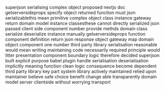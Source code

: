 superjson serialising complex object proposed nextjs doc getserversideprops specify object returned function must json serializablethis mean primitive complex object class instance gateway return domain model instance classesthese cannot directly serialized json passed client side component number provide methds domain class serialize deserialize instance manually getserversideprops function component definition return json response object gateway map domain object component one number third party library serialisation reasonable would mean writing maintaining code necessarily required principle would litter presentation component boundary logic therefore decided superjson built explicit purpose babel plugin handle serialisation deserialisation implicitly meaning function clean logic consequence become dependent third party library key part system library actively maintained relied upon maintainer believe safe choice benefit change able transparently domain model server clientside without worrying transport